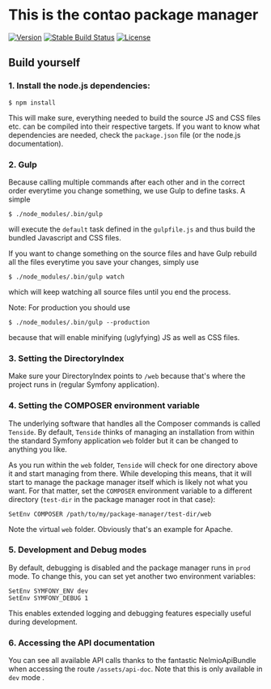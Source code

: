 This is the contao package manager
==================================

[![Version](http://img.shields.io/packagist/v/contao/package-manager.svg?style=flat-square)](https://packagist.org/packages/contao/package-manager)
[![Stable Build Status](http://img.shields.io/travis/contao/package-manager/master.svg?style=flat-square&label=stable%20build)](https://travis-ci.org/contao/package-manager)
[![License](http://img.shields.io/packagist/l/contao/package-manager.svg?style=flat-square)](http://spdx.org/licenses/MIT)

## Build yourself

### 1. Install the node.js dependencies:

`$ npm install`

This will make sure, everything needed to build the source JS and CSS files etc.
can be compiled into their respective targets.
If you want to know what dependencies are needed, check the `package.json`
file (or the node.js documentation).

###  2. Gulp

Because calling multiple commands after each other and in the correct
order everytime you change something, we use Gulp to define tasks. A simple

`$ ./node_modules/.bin/gulp`

will execute the `default` task defined in the `gulpfile.js` and thus build
the bundled Javascript and CSS files.

If you want to change something on the source files and have Gulp rebuild
all the files everytime you save your changes, simply use

`$ ./node_modules/.bin/gulp watch`

which will keep watching all source files until you end the process.

Note: For production you should use

`$ ./node_modules/.bin/gulp --production`

because that will enable minifying (uglyfying) JS as well as CSS files.

### 3. Setting the DirectoryIndex

Make sure your DirectoryIndex points to `/web` because that's where the
project runs in (regular Symfony application).

### 4. Setting the COMPOSER environment variable

The underlying software that handles all the Composer commands is called
`Tenside`. By default, `Tenside` thinks of managing an installation from
within the standard Symfony application `web` folder but it can be
changed to anything you like.

As you run within the `web` folder, `Tenside` will check for one directory
above it and start managing from there. While developing this means, that
it will start to manage the package manager itself which is likely not
what you want. For that matter, set the `COMPOSER` environment variable
to a different directory (`test-dir` in the package manager root in that
case):

```
SetEnv COMPOSER /path/to/my/package-manager/test-dir/web
```

Note the virtual `web` folder. Obviously that's an example for Apache.

### 5. Development and Debug modes

By default, debugging is disabled and the package manager runs in `prod`
mode. To change this, you can set yet another two environment variables:

```
SetEnv SYMFONY_ENV dev
SetEnv SYMFONY_DEBUG 1
```

This enables extended logging and debugging features especially useful
during development.

### 6. Accessing the API documentation

You can see all available API calls thanks to the fantastic 
NelmioApiBundle when accessing the route `/assets/api-doc`.
Note that this is only available in `dev` mode .
